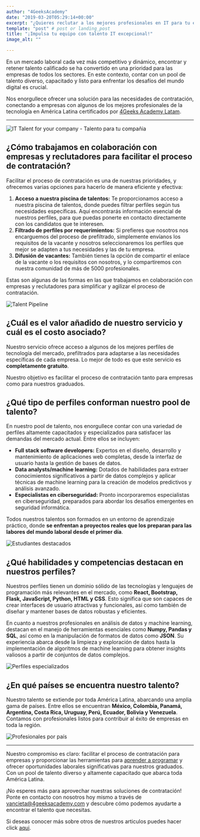 ```yaml
---
author: "4GeeksAcademy"
date: "2019-03-20T05:29:14+00:00"
excerpt: "¿Quieres reclutar a los mejores profesionales en IT para tu empresa de forma sencilla? ¡Estás en el lugar correcto!"
template: "post" # post or landing_post
title: "¡Impulsa tu equipo con talento IT excepcional!"
image_alt: ""

---
```



En un mercado laboral cada vez más competitivo y dinámico, encontrar y retener talento calificado se ha convertido en una prioridad para las empresas de todos los sectores. En este contexto, contar con un pool de talento diverso, capacitado y listo para enfrentar los desafíos del mundo digital es crucial.

Nos enorgullece ofrecer una solución para las necesidades de contratación, conectando a empresas con algunos de los mejores profesionales de la tecnología en América Latina certificados por [4Geeks Academy Latam](https://www.linkedin.com/school/4geeks-academy-latino/).

---

![IT Talent for your company -  Talento para tu compañia](https://breathecode.herokuapp.com/v1/media/file/this-is-the-sing-youre-looking-for-jpg?width=400 "Talento para tu compañia")

## ¿Cómo trabajamos en colaboración con empresas y reclutadores para facilitar el proceso de contratación?

Facilitar el proceso de contratación es una de nuestras prioridades, y ofrecemos varias opciones para hacerlo de manera eficiente y efectiva:

1. **Acceso a nuestra piscina de talentos:** Te proporcionamos acceso a nuestra piscina de talentos, donde puedes filtrar perfiles según tus necesidades específicas. Aquí encontrarás información esencial de nuestros perfiles, para que puedas ponerte en contacto directamente con los candidatos que te interesen.
2. **Filtrado de perfiles por requerimientos:** Si prefieres que nosotros nos encarguemos del proceso de prefiltrado, simplemente envíanos los requisitos de la vacante y nosotros seleccionaremos los perfiles que mejor se adapten a tus necesidades y las de tu empresa.
3. **Difusión de vacantes:** También tienes la opción de compartir el enlace de la vacante o los requisitos con nosotros, y lo compartiremos con nuestra comunidad de más de 5000 profesionales.

Estas son algunas de las formas en las que trabajamos en colaboración con empresas y reclutadores para simplificar y agilizar el proceso de contratación.

![Talent Pipeline](https://media.licdn.com/dms/image/D4E12AQHK5tLkru4IJg/article-inline_image-shrink_1500_2232/0/1715816170677?e=1722470400&v=beta&t=pWnYWdScOTfQkVZlM0eYEAzIFwjHt8OxC7KKnWFuIGg)

## ¿Cuál es el valor añadido de nuestro servicio y cuál es el costo asociado?

Nuestro servicio ofrece acceso a algunos de los mejores perfiles de tecnología del mercado, prefiltrados para adaptarse a las necesidades específicas de cada empresa. Lo mejor de todo es que este servicio es **completamente gratuito**.

Nuestro objetivo es facilitar el proceso de contratación tanto para empresas como para nuestros graduados.

## ¿Qué tipo de perfiles conforman nuestro pool de talento?

En nuestro pool de talento, nos enorgullece contar con una variedad de perfiles altamente capacitados y especializados para satisfacer las demandas del mercado actual. Entre ellos se incluyen:

- **Full stack software developers:** Expertos en el diseño, desarrollo y mantenimiento de aplicaciones web completas, desde la interfaz de usuario hasta la gestión de bases de datos.
- **Data analysts/machine learning:** Dotados de habilidades para extraer conocimientos significativos a partir de datos complejos y aplicar técnicas de machine learning para la creación de modelos predictivos y análisis avanzado.
- **Especialistas en ciberseguridad:** Pronto incorporaremos especialistas en ciberseguridad, preparados para abordar los desafíos emergentes en seguridad informática.

Todos nuestros talentos son formados en un entorno de aprendizaje práctico, donde **se enfrentan a proyectos reales que los preparan para las labores del mundo laboral desde el primer día**.

![Estudiantes destacados](https://media.licdn.com/dms/image/D4E12AQFrzqWloocvJQ/article-inline_image-shrink_1500_2232/0/1715815788750?e=1722470400&v=beta&t=P_9j0wK7gpD3wx61VqZQUNg-Nvw4qBGLmE7ikuafnYo)

## ¿Qué habilidades y competencias destacan en nuestros perfiles?

Nuestros perfiles tienen un dominio sólido de las tecnologías y lenguajes de programación más relevantes en el mercado, como **React, Bootstrap, Flask, JavaScript, Python, HTML y CSS**. Esto significa que son capaces de crear interfaces de usuario atractivas y funcionales, así como también de diseñar y mantener bases de datos robustas y eficientes.

En cuanto a nuestros profesionales en análisis de datos y machine learning, destacan en el manejo de herramientas esenciales como **Numpy, Pandas y SQL**, así como en la manipulación de formatos de datos como **JSON**. Su experiencia abarca desde la limpieza y exploración de datos hasta la implementación de algoritmos de machine learning para obtener insights valiosos a partir de conjuntos de datos complejos.

![Perfiles especializados](https://media.licdn.com/dms/image/D4E12AQE3ysJsPif69A/article-inline_image-shrink_1500_2232/0/1715814295448?e=1722470400&v=beta&t=NvZzctVyaVBegzGkGGmtWf0-Th_d8O36ndvh8n_-fUE)

## ¿En qué países se encuentra nuestro talento?

Nuestro talento se extiende por toda América Latina, abarcando una amplia gama de países. Entre ellos se encuentran **México, Colombia, Panamá, Argentina, Costa Rica, Uruguay, Perú, Ecuador, Bolivia y Venezuela**. Contamos con profesionales listos para contribuir al éxito de empresas en toda la región.

![Profesionales por país](https://media.licdn.com/dms/image/D4E12AQGiPLgbREUrPQ/article-inline_image-shrink_1000_1488/0/1715813964428?e=1722470400&v=beta&t=pxywQInS-5ozgPj8gK4gheP6wzyR13p4ke7B-ySw5PQ)

---

Nuestro compromiso es claro: facilitar el proceso de contratación para empresas y proporcionar las herramientas para [aprender a programar](https://4geeksacademy.com/es/landing/aprende-a-programar) y ofrecer  oportunidades laborales significativas para nuestros graduados. Con un pool de talento diverso y altamente capacitado que abarca toda América Latina.

¡No esperes más para aprovechar nuestras soluciones de contratación! Ponte en contacto con nosotros hoy mismo a través de vancieta@4geeksacademy.com y descubre cómo podemos ayudarte a encontrar el talento que necesitas.

Si deseas conocer más sobre otros de nuestros articulos puedes hacer click [aqui](https://4geeksacademy.com/blogposts). 

